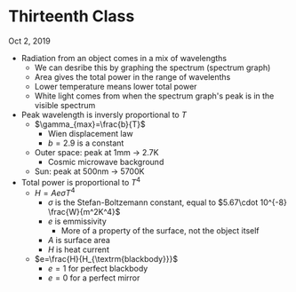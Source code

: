 # Thirteenth Class
Oct 2, 2019
* Radiation from an object comes in a mix of wavelengths
  * We can desribe this by graphing the spectrum (spectrum graph)
  * Area gives the total power in the range of wavelenths
  * Lower temperature means lower total power
  * White light comes from when the spectrum graph's peak is in the visible spectrum
* Peak wavelength is inversly proportional to $T$
  * $\gamma_{max}=\frac{b}{T}$
    * Wien displacement law
    * $b=2.9$ is a constant
  * Outer space: peak at 1mm $\rightarrow$ 2.7K
    * Cosmic microwave background
  * Sun: peak at 500nm $\rightarrow$ 5700K
* Total power is proportional to $T^4$
  * $H=Ae \sigma T^4$
    * $\sigma$ is the Stefan-Boltzemann constant, equal to $5.67\cdot 10^{-8} \frac{W}{m^2K^4}$
    * $e$ is emmissivity
      * More of a property of the surface, not the object itself
    * $A$ is surface area
    * $H$ is heat current
  * $e=\frac{H}{H_{\textrm{blackbody}}}$
    * $e=1$ for perfect blackbody
    * $e=0$ for a perfect mirror